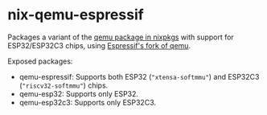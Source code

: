 # nix-qemu-espressif

Packages a variant of the [qemu package in nixpkgs](https://github.com/NixOS/nixpkgs/blob/master/pkgs/applications/virtualization/qemu/default.nix) with support for ESP32/ESP32C3 chips, using [Espressif's fork of qemu](https://github.com/espressif/qemu).

Exposed packages:

* qemu-espressif: Supports both ESP32 (`"xtensa-softmmu"`) and ESP32C3 (`"riscv32-softmmu"`) chips.
* qemu-esp32: Supports only ESP32.
* qemu-esp32c3: Supports only ESP32C3.
